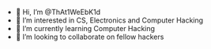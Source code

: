 - 👋 Hi, I’m @ThAt1WeEbK1d
- 👀 I’m interested in CS, Electronics and Computer Hacking
- 🌱 I’m currently learning Computer Hacking
- 💞️ I’m looking to collaborate on fellow hackers

<!---
ThAt1WeEbK1d/ThAt1WeEbK1d is a ✨ special ✨ repository because its `README.md` (this file) appears on your GitHub profile.
You can click the Preview link to take a look at your changes.
--->
